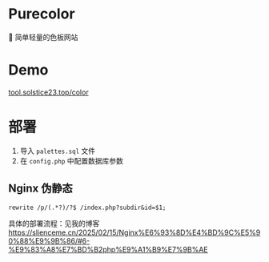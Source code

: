 # Purecolor
🎨 简单轻量的色板网站

# Demo
[tool.solstice23.top/color](https://tool.solstice23.top/color/)

# 部署
1. 导入 `palettes.sql` 文件 
2. 在 `config.php` 中配置数据库参数

## Nginx 伪静态
```
rewrite /p/(.*?)/?$ /index.php?subdir&id=$1;
```

具体的部署流程：见我的博客 https://slienceme.cn/2025/02/15/Nginx%E6%93%8D%E4%BD%9C%E5%90%88%E9%9B%86/#6-%E9%83%A8%E7%BD%B2php%E9%A1%B9%E7%9B%AE
